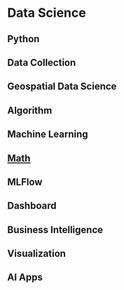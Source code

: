 # Data Science

## Python
## Data Collection
## Geospatial Data Science
## Algorithm
## Machine Learning
## [Math](https://yizhiqing.github.io/Data-Science/math)
## MLFlow
## Dashboard
## Business Intelligence
## Visualization
## AI Apps
